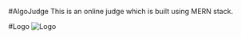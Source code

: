 #AlgoJudge
This is an online judge which is built using MERN stack. 

#Logo
![Logo](../../images/logo.png)
